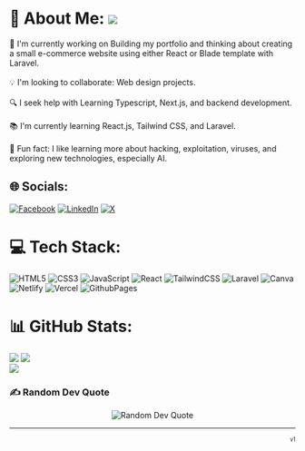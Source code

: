 # 💫 About Me: [![](https://visitcount.itsvg.in/api?id=Pheakdeykim&icon=10&color=13)](https://visitcount.itsvg.in) 
🎨 I'm currently working on Building my portfolio and thinking about creating a small e-commerce website using either React or Blade template with Laravel.<br><br>💡 I'm looking to collaborate: Web design projects.<br><br>🔍 I seek help with Learning Typescript, Next.js, and backend development.<br><br>📚 I'm currently learning React.js, Tailwind CSS, and Laravel.<br><br>🤖 Fun fact: I like learning more about hacking, exploitation, viruses, and exploring new technologies, especially AI.


## 🌐 Socials:
[![Facebook](https://img.shields.io/badge/Facebook-%231877F2.svg?logo=Facebook&logoColor=white)](https://facebook.com/PheakdeyKim) [![LinkedIn](https://img.shields.io/badge/LinkedIn-%230077B5.svg?logo=linkedin&logoColor=white)](https://linkedin.com/in/PheakdeyKim) [![X](https://img.shields.io/badge/X-black.svg?logo=X&logoColor=white)](https://x.com/Mkdeyy) 

# 💻 Tech Stack:
![HTML5](https://img.shields.io/badge/html5-%23E34F26.svg?style=for-the-badge&logo=html5&logoColor=white) 
![CSS3](https://img.shields.io/badge/css3-%231572B6.svg?style=for-the-badge&logo=css3&logoColor=white) 
![JavaScript](https://img.shields.io/badge/javascript-%23323330.svg?style=for-the-badge&logo=javascript&logoColor=%23F7DF1E) 
![React](https://img.shields.io/badge/react-%2320232a.svg?style=for-the-badge&logo=react&logoColor=%2361DAFB) 
![TailwindCSS](https://img.shields.io/badge/tailwindcss-%2338B2AC.svg?style=for-the-badge&logo=tailwind-css&logoColor=white) 
![Laravel](https://img.shields.io/badge/laravel-%23FF2D20.svg?style=for-the-badge&logo=laravel&logoColor=white) 
![Canva](https://img.shields.io/badge/Canva-%2300C4CC.svg?style=for-the-badge&logo=Canva&logoColor=white)
![Netlify](https://img.shields.io/badge/netlify-%23000000.svg?style=for-the-badge&logo=netlify&logoColor=#00C7B7) 
![Vercel](https://img.shields.io/badge/vercel-%23000000.svg?style=for-the-badge&logo=vercel&logoColor=white) 
![GithubPages](https://img.shields.io/badge/github%20pages-121013?style=for-the-badge&logo=github&logoColor=white) 


# 📊 GitHub Stats:
![](https://github-readme-stats.vercel.app/api?username=Pheakdeykim&theme=react&hide_border=false&include_all_commits=true&count_private=true)
![](https://github-readme-streak-stats.herokuapp.com/?user=Pheakdeykim&theme=react&hide_border=false)<br/>
![](https://github-readme-stats.vercel.app/api/top-langs/?username=Pheakdeykim&theme=react&hide_border=false&include_all_commits=true&count_private=true&layout=compact)


### ✍️ Random Dev Quote
<div align="center">
  <img src="https://quotes-github-readme.vercel.app/api?type=vertical&theme=radical" alt="Random Dev Quote">
</div>


---

<div align="right">
  <sub><sup>v1</sup></sub>
</div>
